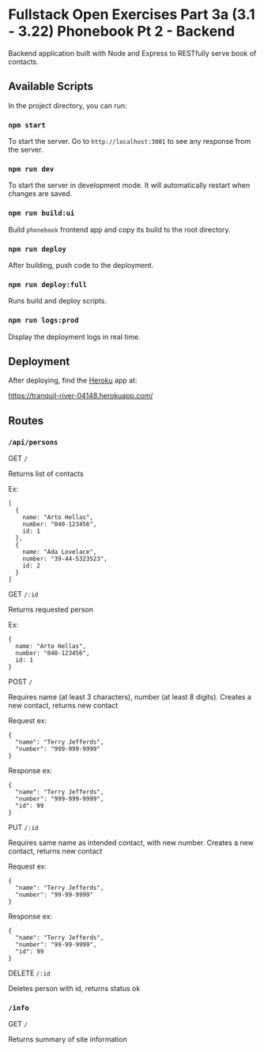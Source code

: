 # Fullstack Open Exercises Part 3a (3.1 - 3.22) Phonebook Pt 2 - Backend

Backend application built with Node and Express to RESTfully serve book of contacts.

## Available Scripts

In the project directory, you can run:

### `npm start`

To start the server. Go to `http://localhost:3001` to see any response from the server.

### `npm run dev`

To start the server in development mode. It will automatically restart when changes are saved.

### `npm run build:ui`

Build `phonebook` frontend app and copy its build to the root directory.

### `npm run deploy`

After building, push code to the deployment.

### `npm run deploy:full`

Runs build and deploy scripts.

### `npm run logs:prod`

Display the deployment logs in real time.

## Deployment

After deploying, find the [Heroku](https://devcenter.heroku.com/articles/getting-started-with-nodejs) app at:

https://tranquil-river-04148.herokuapp.com/

## Routes

### `/api/persons`

GET `/`

Returns list of contacts

Ex:
```
[
  {
    name: "Arto Hellas",
    number: "040-123456",
    id: 1
  },
  {
    name: "Ada Lovelace",
    number: "39-44-5323523",
    id: 2
  }
]
```

GET `/:id`

Returns requested person

Ex:
```
{
  name: "Arto Hellas",
  number: "040-123456",
  id: 1
}
```

POST `/`

Requires name (at least 3 characters), number (at least 8 digits). Creates a new contact, returns new contact

Request ex:
```
{
  "name": "Terry Jefferds",
  "number": "999-999-9999"
}
```

Response ex:
```
{
  "name": "Terry Jefferds",
  "number": "999-999-9999",
  "id": 99
}
```
PUT `/:id`

Requires same name as intended contact, with new number. Creates a new contact, returns new contact

Request ex:
```
{
  "name": "Terry Jefferds",
  "number": "99-99-9999"
}
```

Response ex:
```
{
  "name": "Terry Jefferds",
  "number": "99-99-9999",
  "id": 99
}
```

DELETE `/:id`

Deletes person with id, returns status ok

### `/info`

GET `/`

Returns summary of site information
